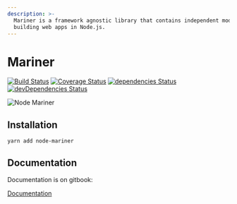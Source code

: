 ```yaml
---
description: >-
  Mariner is a framework agnostic library that contains independent modules for
  building web apps in Node.js.
---
```


# Mariner

[![Build Status](https://travis-ci.org/radenkovic/mariner.svg?branch=master)](https://travis-ci.org/radenkovic/mariner) [![Coverage Status](https://coveralls.io/repos/github/radenkovic/mariner/badge.svg)](https://coveralls.io/github/radenkovic/mariner) [![dependencies Status](https://david-dm.org/radenkovic/mariner/status.svg)](https://david-dm.org/radenkovic/mariner) [![devDependencies Status](https://david-dm.org/radenkovic/mariner/dev-status.svg)](https://david-dm.org/radenkovic/mariner?type=dev)

![Node Mariner](https://i.imgur.com/KlTtKFY.png)

## Installation

```text
yarn add node-mariner
```

## Documentation

Documentation is on gitbook:

[Documentation](http://marinerjs.com/)

